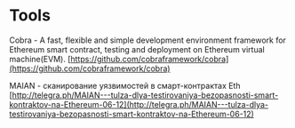 # Tools

Cobra - A fast, flexible and simple development environment framework for Ethereum smart contract, testing and deployment on Ethereum virtual machine(EVM). [https://github.com/cobraframework/cobra](https://github.com/cobraframework/cobra)

MAIAN - сканирование уязвимостей в смарт-контрактах Eth\
[http://telegra.ph/MAIAN---tulza-dlya-testirovaniya-bezopasnosti-smart-kontraktov-na-Ethereum-06-12](http://telegra.ph/MAIAN---tulza-dlya-testirovaniya-bezopasnosti-smart-kontraktov-na-Ethereum-06-12)
